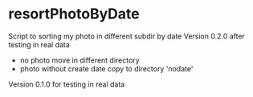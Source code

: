 # resortPhotoByDate
Script to sorting my photo in different subdir by date
Version 0.2.0 after testing in real data
- no photo move in different directory
- photo without create date copy to directory 'nodate'

Version 0.1.0 for testing in real data
